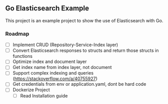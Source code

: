 ## Go Elasticsearch Example

This project is an example project to show the use of Elasticsearch with Go.

### Roadmap

- [ ] Implement CRUD (Repository-Service-Index layer)
- [ ] Convert Elasticsearch responses to structs and return those structs in functions
- [ ] Optimize index and document layer
- [ ] Get index name from index layer, not document
- [ ] Support complex indexing and queries (https://stackoverflow.com/a/40755927)
- [ ] Get credentials from env or application.yaml, dont be hard code
- [ ] Dockerize Project
  - [ ] Read Installation guide